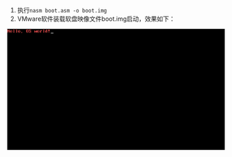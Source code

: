 1. 执行`nasm boot.asm -o boot.img`
2. VMware软件装载软盘映像文件boot.img启动，效果如下：

![image-20230522010218241](assets/image-20230522010218241.png)

